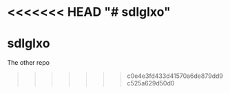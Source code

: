 <<<<<<< HEAD
"# sdlglxo" 
=======
# sdlglxo
The other repo
>>>>>>> c0e4e3fd433d41570a6de879dd9c525a629d50d0
